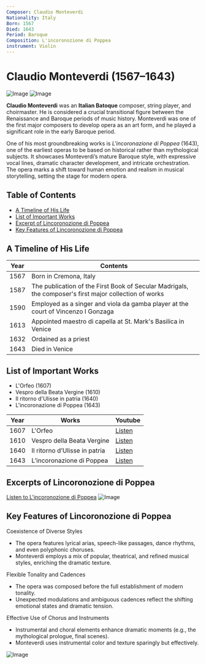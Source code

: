 ```yaml
---
Composer: Claudio Monteverdi
Nationality: Italy
Born: 1567
Died: 1643
Period: Baroque
Composition: L'incoronozione di Poppea
instrument: Violin
---
```


# Claudio Monteverdi (1567–1643)

![Image](https://github.com/user-attachments/assets/79a95838-9e7e-4822-9bb6-3ba4ceb378ed) ![Image](https://github.com/user-attachments/assets/f700863d-56b3-4c47-b32f-b4c17b24a020)

**Claudio Monteverdi** was an **Italian Batoque** composer, string player, and choirmaster. He is considered a crucial transitional figure between the Renaissance and Baroque periods of music history. Monteverdi was one of the first major composers to develop opera as an art form, and he played a significant role in the early Baroque period.

 One of his most groundbreaking works is *L'incoronazione di Poppea* (1643), one of the earliest operas to be based on historical rather than mythological subjects. It showcases Monteverdi’s mature Baroque style, with expressive vocal lines, dramatic character development, and intricate orchestration. The opera marks a shift toward human emotion and realism in musical storytelling, setting the stage for modern opera.

 ## Table of Contents

- [A Timeline of His Life](#a-timeline-of-his-life)
- [List of Important Works](#list-of-important-works)
- [Excerpt of Lincoronozione di Poppea](#excerpt-of-lincoronozione-di-poppea)
- [Key Features of Lincoronozione di Poppea](#key-features-of-lincoronozione-di-ppopea)

## A Timeline of His Life
| Year | Contents |
| ---- | -------- |
| 1567 | Born in Cremona, Italy |
| 1587 | The publication of the First Book of Secular Madrigals, the composer's first major collection of works |
| 1590 | Employed as a singer and viola da gamba player at the court of Vincenzo I Gonzaga |
| 1613 | Appointed maestro di capella at St. Mark's Basilica in Venice |
| 1632 | Ordained as a priest |
| 1643 | Died in Venice |

## List of Important Works
- L'Orfeo (1607)
- Vespro della Beata Vergine (1610)
- Il ritorno d'Ulisse in patria (1640)
- L'incoronazione di Poppea (1643)

| Year | Works                                | Youtube |
| ---- | ------------------------------------ | ------- |
| 1607 | L'Orfeo                              | [Listen](https://youtu.be/jUep3sqe35o?si=yzu6o-rpWx3ey4NS) |
| 1610 | Vespro della Beata Vergine           | [Listen](https://youtu.be/0FXECUmqBxQ?si=cjS_KCc0jyB3pUlo) |
| 1640 | Il ritorno d’Ulisse in patria        | [Listen](https://youtu.be/zunvtJBkS9E?si=lhIyxi8dcfNJl3fo) |
| 1643 | L’incoronazione di Poppea            | [Listen](https://youtu.be/MGRQhiaLTI8?si=_ZxFxaeMnOzhIuLp) |

## Excerpts of Lincoronozione di Poppea
[Listen to L'incoronozione di Poppea](https://youtu.be/MGRQhiaLTI8?si=lVfjN6Mpjlv7nmaP)
![Image](https://github.com/user-attachments/assets/d7a45b01-3cc2-4801-8d08-1b17339553ec)


## Key Features of Lincoronozione di Poppea
 Coexistence of Diverse Styles
 - The opera features lyrical arias, speech-like passages, dance rhythms, and even polyphonic choruses.
 - Monteverdi employs a mix of popular, theatrical, and refined musical styles, enriching the dramatic texture.

 Flexible Tonality and Cadences
-  The opera was composed before the full establishment of modern tonality.
-  Unexpected modulations and ambiguous cadences reflect the shifting emotional states and dramatic tension.

Effective Use of Chorus and Instruments
- Instrumental and choral elements enhance dramatic moments (e.g., the mythological prologue, final scenes).
- Monteverdi uses instrumental color and texture sparingly but effectively.



![Image](https://github.com/user-attachments/assets/e6f95805-09c7-4bcf-8239-1c5429d63bcd)


